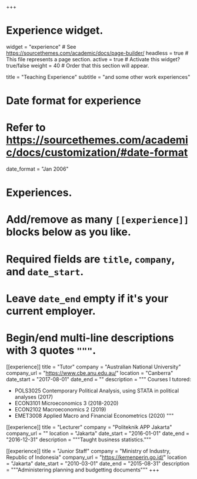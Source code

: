 +++
# Experience widget.
widget = "experience"  # See https://sourcethemes.com/academic/docs/page-builder/
headless = true  # This file represents a page section.
active = true  # Activate this widget? true/false
weight = 40  # Order that this section will appear.

title = "Teaching Experience"
subtitle = "and some other work experiences"

# Date format for experience
#   Refer to https://sourcethemes.com/academic/docs/customization/#date-format
date_format = "Jan 2006"

# Experiences.
#   Add/remove as many `[[experience]]` blocks below as you like.
#   Required fields are `title`, `company`, and `date_start`.
#   Leave `date_end` empty if it's your current employer.
#   Begin/end multi-line descriptions with 3 quotes `"""`.
[[experience]]
  title = "Tutor"
  company = "Australian National University"
  company_url = "https://www.cbe.anu.edu.au/"
  location = "Canberra"
  date_start = "2017-08-01"
  date_end = ""
  description = """
  Courses I tutored:
  
  * POLS3025 Contemporary Political Analysis, using STATA in political analyses (2017)
  * ECON3101 Microeconomics 3 (2018-2020)
  * ECON2102 Macroeconomics 2 (2019)
  * EMET3008 Applied Macro and Financial Econometrics (2020)
  """

[[experience]]
  title = "Lecturer"
  company = "Politeknik APP Jakarta"
  company_url = ""
  location = "Jakarta"
  date_start = "2016-01-01"
  date_end = "2016-12-31"
  description = """Taught business statistics."""

[[experience]]
  title = "Junior Staff"
  company = "Ministry of Industry, Republic of Indonesia"
  company_url = "https://kemenperin.go.id/"
  location = "Jakarta"
  date_start = "2010-03-01"
  date_end = "2015-08-31"
  description = """Administering planning and budgetting documents"""
+++
